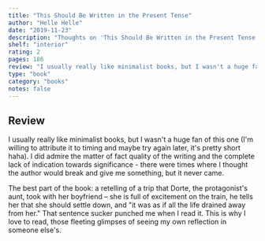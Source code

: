 ```yaml
---
title: "This Should Be Written in the Present Tense"
author: "Helle Helle"
date: "2019-11-23"
description: "Thoughts on 'This Should Be Written in the Present Tense' by Helle Helle."
shelf: "interior"
rating: 2
pages: 186
review: "I usually really like minimalist books, but I wasn't a huge fan of this one (I'm willing to attribute it to timing and maybe try again later, it's pretty short haha). I did admire the matter of fact quality of the writing and the complete lack of indication towards significance - there were times where I thought the author would break and give me something, but it never came.<br/><br/>The best part of the book: a retelling of a trip that Dorte, the protagonist's aunt, took with her boyfriend – she is full of excitement on the train, he tells her that she should settle down, and 'it was as if all the life drained away from her.' That sentence sucker punched me when I read it. This is why I love to read, those fleeting glimpses of seeing my own reflection in someone else's."
type: "book"
category: "books"
notes: false
---
```


## Review

I usually really like minimalist books, but I wasn't a huge fan of this one (I'm willing to attribute it to timing and maybe try again later, it's pretty short haha). I did admire the matter of fact quality of the writing and the complete lack of indication towards significance - there were times where I thought the author would break and give me something, but it never came.

The best part of the book: a retelling of a trip that Dorte, the protagonist's aunt, took with her boyfriend – she is full of excitement on the train, he tells her that she should settle down, and "it was as if all the life drained away from her." That sentence sucker punched me when I read it. This is why I love to read, those fleeting glimpses of seeing my own reflection in someone else's.

